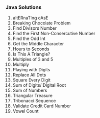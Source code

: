 ### Java Solutions

1. altERnaTIng cAsE
2. Breaking Chocolate Problem 
3. Find Divisors Number 
4. Find the First Non-Consercutive Number
5. Find the Odd Int
6. Get the Middle Character
7. Hours to Seconds
8. Is This A Triangle?
9. Multiples of 3 and 5 
10. Multiply
11. Playing with Digits
12. Replace All Dots
13. Square Every Digit
14. Sum of Digits/ Digital Root
15. Sum of Numbers
16. Triangular Treasure
17. Tribonacci Sequence
18. Validate Credit Card Number
19. Vowel Count
